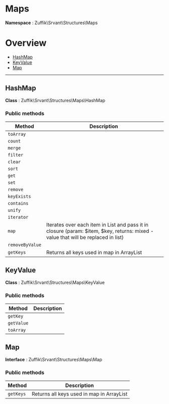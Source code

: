 
# Maps

**Namespace**  : Zuffik\Srvant\Structures\Maps

# Overview

- [HashMap](__NAMESPACE__.md#HashMap)
- [KeyValue](__NAMESPACE__.md#KeyValue)
- [Map](__NAMESPACE__.md#Map)


---
<a name="HashMap"></a>
## HashMap

**Class**  : Zuffik\Srvant\Structures\Maps\HashMap

### Public methods

| Method | Description |
|---|---|
| `toArray` |  |
| `count` |  |
| `merge` |  |
| `filter` |  |
| `clear` |  |
| `sort` |  |
| `get` |  |
| `set` |  |
| `remove` |  |
| `keyExists` |  |
| `contains` |  |
| `unify` |  |
| `iterator` |  |
| `map` | Iterates over each item in List and pass it in closure (param: $item, $key, returns: mixed - value that will be replaced in list) |
| `removeByValue` |  |
| `getKeys` | Returns all keys used in map in ArrayList |

<a name="KeyValue"></a>
## KeyValue

**Class**  : Zuffik\Srvant\Structures\Maps\KeyValue

### Public methods

| Method | Description |
|---|---|
| `getKey` |  |
| `getValue` |  |
| `toArray` |  |

<a name="Map"></a>
## Map

**Interface**  : Zuffik\Srvant\Structures\Maps\Map

### Public methods

| Method | Description |
|---|---|
| `getKeys` | Returns all keys used in map in ArrayList |

